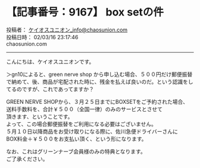 # 【記事番号：9167】 box setの件

投稿者： ケイオスユニオン_info@chaosunion.com  
投稿日時： 02/03/16 23:17:46  
chaosunion.com

---

こんにちは、ケイオスユニオンです。  
  
＞gn10によると、green nerve shop から申し込む場合、５００円だけ郵便振替で納めて、後、商品が宅配された時に、残金を払えば良いのだ。という認識をしてるのですが、これであってますか？  
  
GREEN NERVE SHOPから、３月２５日までにBOXSETをご予約された場合、  
送料手数料を、合計￥５００（全国一律）のみのサービスとさせて  
頂きます、ということです。  
よって、この場合郵便振替をご利用になる必要はございません。  
５月１０日以降商品をお受け取りになる際に、佐川急便ドライバーさんに  
BOX料金＋￥５００をお支払い頂く、という形になります。  
  
なお、これはグリーンナーブ会員様のみの特典となります。  
ご了承ください。
